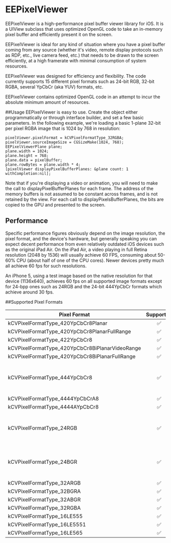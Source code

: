# EEPixelViewer
EEPixelViewer is a high-performance pixel buffer viewer library for iOS. It is a UIView subclass that uses optimized OpenGL code to take an in-memory pixel buffer and efficiently present it on the screen.

EEPixelViewer is ideal for any kind of situation where you have a pixel buffer coming from any source (whether it's video, remote display protocols such as RDP, etc., live camera feed, etc.) that needs to be drawn to the screen efficiently, at a high framerate with minimal consumption of system resources.

EEPixelViewer was designed for efficiency and flexibility. The code currently supports 15 different pixel formats such as 24-bit RGB, 32-bit RGBA, several YpCbCr (aka YUV) formats, etc.

EEPixelViewer contains optimized OpenGL code in an attempt to incur the absolute minimum amount of resources.

##Usage
EEPixelViewer is easy to use. Create the object either programmatically or through interface builder, and set a few basic parameters. In the following example, we're loading a basic 1-plane 32-bit per pixel RGBA image that is 1024 by 768 in resolution:
```
pixelViewer.pixelFormat = kCVPixelFormatType_32RGBA;
pixelViewer.sourceImageSize = CGSizeMake(1024, 768);
EEPixelViewerPlane plane;
plane.width = 1024;
plane.height = 768;
plane.data = pixelBuffer;
plane.rowBytes = plane.width * 4;
[pixelViewer displayPixelBufferPlanes: &plane count: 1 withCompletion:nil];
```
Note that if you're displaying a video or animation, you will need to make the call to displayPixelBufferPlanes for each frame. The address of the memory buffers is not assumed to be constant across frames, and is not retained by the view. For each call to displayPixelsBufferPlanes, the bits are copied to the GPU and presented to the screen.

## Performance

Specific performance figures obviously depend on the image resolution, the pixel format, and the device's hardware, but generally speaking you can expect decent performance from even relatively outdated iOS devices such as the original iPad Air. On the iPad Air, a video playing in full Retina resolution (2048 by 1536) will usually achieve 60 FPS, consuming about 50-60% CPU (about half of one of the CPU cores). Newer devices pretty much all achieve 60 fps for such resolutions.

An iPhone 5, using a test image based on the native resolution for that device (1136x640), achieves 60 fps on all supported image formats except for 24-bpp ones such as 24RGB and the 24-bit 444YpCbCr formats which achieve around 30 fps.

##Supported Pixel Formats

| Pixel Format                                   | Supported    | BPP | Planes |Performance|
| ---------------------------------------------- |:------------:|:---:|:------:|:---------:|
| kCVPixelFormatType_420YpCbCr8Planar            | ✅           |  16  |  3| Excellent |
| kCVPixelFormatType_420YpCbCr8PlanarFullRange            | ✅           |  16  |  3| Excellent |
| kCVPixelFormatType_422YpCbCr8            | ✅           |  16  | 1| Excellent |
| kCVPixelFormatType_420YpCbCr8BiPlanarVideoRange            | ✅           |  16  | 2| Excellent |
| kCVPixelFormatType_420YpCbCr8BiPlanarFullRange            | ✅           |  16  |   2| Excellent |
| kCVPixelFormatType_444YpCbCr8            | ✅           |  24  |  1| Excellent on recent devices, fair on older ones |
| kCVPixelFormatType_4444YpCbCrA8            | ✅           |  32  |  1| Excellent |
| kCVPixelFormatType_4444AYpCbCr8            | ✅           |  32  |  1| Excellent |
| kCVPixelFormatType_24RGB            | ✅           |  24|  1| Excellent on recent devices, fair on older ones |
| kCVPixelFormatType_24BGR            | ✅           |  24|  1| Excellent on recent devices, fair on older ones |
| kCVPixelFormatType_32ARGB            | ✅           |  32 |  1| Excellent |
| kCVPixelFormatType_32BGRA            | ✅           |  32 |  1| Excellent |
| kCVPixelFormatType_32ABGR            | ✅           |  32 |  1| Excellent |
| kCVPixelFormatType_32RGBA            | ✅           |  32|1| Excellent |
| kCVPixelFormatType_16LE555            | ✅           |  16  |  1| Excellent |
| kCVPixelFormatType_16LE5551            | ✅           |  16  | 1| Excellent |
| kCVPixelFormatType_16LE565            | ✅           |  16  |  1 | Excellent |
